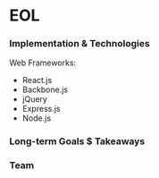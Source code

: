 # EOL

### Implementation & Technologies


Web Frameworks:
- React.js
- Backbone.js
- jQuery
- Express.js
- Node.js


### Long-term Goals $ Takeaways



### Team
